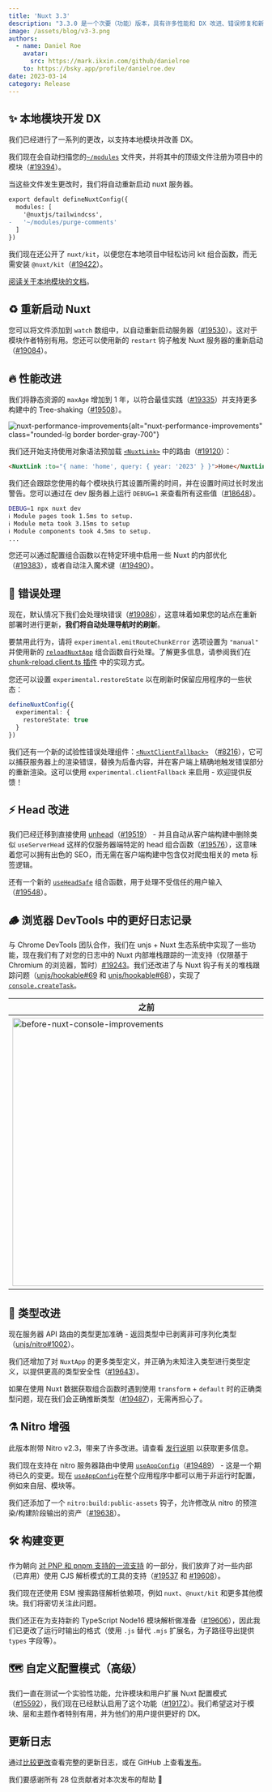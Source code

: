 ```yaml
---
title: 'Nuxt 3.3'
description: "3.3.0 是一个次要（功能）版本，具有许多性能和 DX 改进、错误修复和新功能供您使用。"
image: /assets/blog/v3-3.png
authors:
  - name: Daniel Roe
    avatar:
      src: https://mark.ikxin.com/github/danielroe
    to: https://bsky.app/profile/danielroe.dev
date: 2023-03-14
category: Release
---
```


## ✨ 本地模块开发 DX

我们已经进行了一系列的更改，以支持本地模块并改善 DX。

我们现在会自动扫描您的[`~/modules`](/docs/guide/directory-structure/modules) 文件夹，并将其中的顶级文件注册为项目中的模块（[#19394](https://github.com/nuxt/nuxt/pull/19394)）。

当这些文件发生更改时，我们将自动重新启动 nuxt 服务器。

```diff
export default defineNuxtConfig({
  modules: [
    '@nuxtjs/tailwindcss',
-   '~/modules/purge-comments'
  ]
})
```

我们现在还公开了 `nuxt/kit`，以便您在本地项目中轻松访问 kit 组合函数，而无需安装 `@nuxt/kit`（[#19422](https://github.com/nuxt/nuxt/pull/19422)）。

[阅读关于本地模块的文档](/docs/guide/directory-structure/modules)。

## ♻️ 重新启动 Nuxt

您可以将文件添加到 `watch` 数组中，以自动重新启动服务器（[#19530](https://github.com/nuxt/nuxt/pull/19530)）。这对于模块作者特别有用。您还可以使用新的 `restart` 钩子触发 Nuxt 服务器的重新启动（[#19084](https://github.com/nuxt/nuxt/pull/19084)）。

## 🔥 性能改进

我们将静态资源的 `maxAge` 增加到 1 年，以符合最佳实践（[#19335](https://github.com/nuxt/nuxt/pull/19335)）并支持更多构建中的 Tree-shaking（[#19508](https://github.com/nuxt/nuxt/pull/19508)）。

![nuxt-performance-improvements](/assets/blog/nuxt-performance-improvements.png){alt="nuxt-performance-improvements" class="rounded-lg border border-gray-700"}

我们还开始支持使用对象语法预加载 [`<NuxtLink>`](/docs/api/components/nuxt-link) 中的路由（[#19120](https://github.com/nuxt/nuxt/pull/19120)）：

```html
<NuxtLink :to="{ name: 'home', query: { year: '2023' } }">Home</NuxtLink>
```

我们还会跟踪您使用的每个模块执行其设置所需的时间，并在设置时间过长时发出警告。您可以通过在 dev 服务器上运行 `DEBUG=1` 来查看所有这些值（[#18648](https://github.com/nuxt/nuxt/pull/18648)）。

```sh
DEBUG=1 npx nuxt dev
ℹ Module pages took 1.5ms to setup.
ℹ Module meta took 3.15ms to setup
ℹ Module components took 4.5ms to setup.
...
```

您还可以通过配置组合函数以在特定环境中启用一些 Nuxt 的内部优化（[#19383](https://github.com/nuxt/nuxt/pull/19383)），或者自动注入魔术键（[#19490](https://github.com/nuxt/nuxt/pull/19490)）。

## 🐛 错误处理

现在，默认情况下我们会处理块错误（[#19086](https://github.com/nuxt/nuxt/pull/19086)），这意味着如果您的站点在重新部署时进行更新，**我们将自动处理导航时的刷新**。

要禁用此行为，请将 `experimental.emitRouteChunkError` 选项设置为 `"manual"` 并使用新的 [`reloadNuxtApp`](https://nuxt.com/docs/api/utils/reload-nuxt-app) 组合函数自行处理。了解更多信息，请参阅我们在 [chunk-reload.client.ts 插件](https://github.com/nuxt/nuxt/blob/main/packages/nuxt/src/app/plugins/chunk-reload.client.ts) 中的实现方式。

您还可以设置 `experimental.restoreState` 以在刷新时保留应用程序的一些状态：

```ts [nuxt.config.ts]
defineNuxtConfig({
  experimental: {
    restoreState: true
  }
})
```

我们还有一个新的试验性错误处理组件：[`<NuxtClientFallback>`](/docs/api/components/nuxt-client-fallback) （[#8216](https://github.com/nuxt/framework/pull/8216)），它可以捕获服务器上的渲染错误，替换为后备内容，并在客户端上精确地触发错误部分的重新渲染。这可以使用 `experimental.clientFallback` 来启用 - 欢迎提供反馈！

## ⚡️ Head 改进

我们已经迁移到直接使用 [unhead](https://github.com/unjs/unhead)（[#19519](https://github.com/nuxt/nuxt/pull/19519)） - 并且自动从客户端构建中删除类似 `useServerHead` 这样的仅服务器端特定的 head 组合函数（[#19576](https://github.com/nuxt/nuxt/pull/19576)），这意味着您可以拥有出色的 SEO，而无需在客户端构建中包含仅对爬虫相关的 meta 标签逻辑。

还有一个新的 [`useHeadSafe`](/docs/api/composables/use-head-safe) 组合函数，用于处理不受信任的用户输入（[#19548](https://github.com/nuxt/nuxt/pull/19548)）。

## 🪵 浏览器 DevTools 中的更好日志记录

与 Chrome DevTools 团队合作，我们在 unjs + Nuxt 生态系统中实现了一些功能，现在我们有了对您的日志中的 Nuxt 内部堆栈跟踪的一流支持（仅限基于 Chromium 的浏览器，暂时）[#19243](https://github.com/nuxt/nuxt/pull/19243)。我们还改进了与 Nuxt 钩子有关的堆栈跟踪问题（[unjs/hookable#69](https://github.com/unjs/hookable/pull/69) 和 [unjs/hookable#68](https://github.com/unjs/hookable/pull/68)），实现了 [`console.createTask`](https://developer.chrome.com/blog/devtools-modern-web-debugging/#linked-stack-traces)。

| 之前 | 之后 |
| - | - |
| <img width="529" alt="before-nuxt-console-improvements" src="https://user-images.githubusercontent.com/28706372/220933126-56d9a0e5-e846-4958-a40a-e528a48bcb32.png"> | <img width="534" alt="after-nuxt-console-improvements" src="https://user-images.githubusercontent.com/28706372/220932932-932f193b-59a6-4385-8796-a62dcfd59c20.png"> |


## 💪 类型改进

现在服务器 API 路由的类型更加准确 - 返回类型中已剥离非可序列化类型（[unjs/nitro#1002](https://github.com/unjs/nitro/pull/1002)）。

我们还增加了对 `NuxtApp` 的更多类型定义，并正确为未知注入类型进行类型定义，以提供更高的类型安全性（[#19643](https://github.com/nuxt/nuxt/pull/19643)）。

如果在使用 Nuxt 数据获取组合函数时遇到使用 `transform` + `default` 时的正确类型问题，现在我们会正确推断类型（[#19487](https://github.com/nuxt/nuxt/pull/19487)），无需再担心了。

## ⚗️ Nitro 增强

此版本附带 Nitro v2.3，带来了许多改进。请查看 [发行说明](https://github.com/unjs/nitro/releases/tag/v2.3.0) 以获取更多信息。

我们现在支持在 nitro 服务器路由中使用 [`useAppConfig`](/docs/api/composables/use-app-config)（[#19489](https://github.com/nuxt/nuxt/pull/19489)） - 这是一个期待已久的变更。现在 [`useAppConfig`](/docs/api/composables/use-app-config)在整个应用程序中都可以用于非运行时配置，例如来自层、模块等。

我们还添加了一个 `nitro:build:public-assets` 钩子，允许修改从 nitro 的预渲染/构建阶段输出的资产（[#19638](https://github.com/nuxt/nuxt/pull/19638)）。

## 🛠️ 构建变更

作为朝向 [对 PNP 和 pnpm 支持的一流支持](https://github.com/nuxt/nuxt/issues/14146) 的一部分，我们放弃了对一些内部（已弃用）使用 CJS 解析模式的工具的支持（[#19537](https://github.com/nuxt/nuxt/pull/19537) 和 [#19608](https://github.com/nuxt/nuxt/pull/19608)）。

我们现在还使用 ESM 搜索路径解析依赖项，例如 `nuxt`、`@nuxt/kit` 和更多其他模块。我们将密切关注此问题。

我们还正在为支持新的 TypeScript Node16 模块解析做准备（[#19606](https://github.com/nuxt/nuxt/issues/19606)），因此我们已更改了运行时输出的格式（使用 `.js` 替代 `.mjs` 扩展名，为子路径导出提供 `types` 字段等）。

## 🗺️ 自定义配置模式（高级）

我们一直在测试一个实验性功能，允许模块和用户扩展 Nuxt 配置模式（[#15592](https://github.com/nuxt/nuxt/issues/15592)），我们现在已经默认启用了这个功能（[#19172](https://github.com/nuxt/nuxt/pull/19172)）。我们希望这对于模块、层和主题作者特别有用，并为他们的用户提供更好的 DX。

## 更新日志

通过[比较更改](https://github.com/nuxt/nuxt/compare/v3.2.3...v3.3.0)查看完整的更新日志，或在 GitHub 上查看[发布](https://github.com/nuxt/nuxt/releases/tag/v3.3.0)。

我们要感谢所有 28 位贡献者对本次发布的帮助 💚

